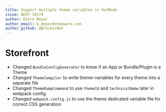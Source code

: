 ```yaml
---
title: Support multiple theme variables in HotMode
issue: NEXT-39374
author: Björn Meyer
author_email: b.meyer@shopware.com
author_github: @BrocksiNet
---
```

# Storefront
* Changed `BundleConfigGenerator` to know if an App or Bundle/Plugin is a Theme
* Changed `ThemeCompiler` to write theme-variables for every theme into a separate file
* Changed `ThemeDumpCommand` to use `themeId` and `technicalName` later in webpack config
* Changed `webpack.config.js` to use the theme dedicated variable file for correct CSS generation

